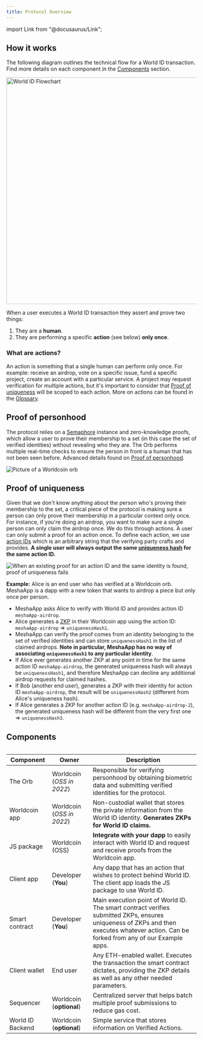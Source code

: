 ```yaml
---
title: Protocol Overview
---
```


import Link from "@docusaurus/Link";

## How it works

The following diagram outlines the technical flow for a World ID transaction. Find more details on each component in the [Components](#components) section.

<div className="text--center">
<img src="/img/main-flowchart.png" alt="World ID Flowchart" width="600" />
</div>

When a user executes a World ID transaction they assert and prove two things:

1. They are a **human**.
2. They are performing a specific **action** (see below) **only once**.

### What are actions?

An action is something that a single human can perform only once. For example: receive an airdrop, vote on a specific issue, fund a specific project, create an account with a particular service. A project may request verification for multiple actions, but it's important to consider that [Proof of uniqueness](#proof-of-uniqueness) will be scoped to each action. More on actions can be found in the [Glossary](/docs/about/glossary#actions-advanced).

## Proof of personhood

The protocol relies on a [Semaphore](https://github.com/appliedzkp/semaphore) instance and zero-knowledge proofs, which allow a user to prove their membership to a set (in this case the set of verified identities) without revealing who they are. The Orb performs multiple real-time checks to ensure the person in front is a human that has not been seen before. Advanced details found on [Proof of personhood](/docs/advanced/proof-of-personhood).

<div className="text--center">
<img src="/img/orb.webp" alt="Picture of a Worldcoin orb" />
</div>

## Proof of uniqueness

Given that we don't know anything about the person who's proving their membership to the set, a critical piece of the protocol is making sure a person can only prove their membership in a particular context only once. For instance, if you're doing an airdrop, you want to make sure a single person can only claim the airdrop once. We do this through actions. A user can only submit a proof for an action once. To define each action, we use [action IDs](/docs/about/glossary#action-id) which is an arbitrary string that the verifying party crafts and provides. **A single user will always output the same [uniqueness hash](/docs/about/glossary#uniqueness-hash) for the same action ID.**

<div className="text--center">
<img src="/img/proof-of-uniqueness.svg" alt="When an existing proof for an action ID and the same identity is found, proof of uniqueness fails" />
</div>

**Example:**
Alice is an end user who has verified at a Worldcoin orb. MeshaApp is a dapp with a new token that wants to airdrop a piece but only once per person.

- MeshaApp asks Alice to verify with World ID and provides action ID `meshaApp-airdrop`.
- Alice generates a [ZKP](/docs/advanced/zero-knowledge-proofs) in their Worldcoin app using the action ID: `meshaApp-airdrop` => `uniquenessHash1`.
- MeshaApp can verify the proof comes from an identity belonging to the set of verified identities and can store `uniquenessHash1` in the list of claimed airdrops. **Note in particular, MeshaApp has no way of associating `uniquenessHash1` to any particular identity**.
- If Alice ever generates another ZKP at any point in time for the same action ID `meshaApp-airdrop`, the generated uniqueness hash will always be `uniquenessHash1`, and therefore MeshaApp can decline any additional airdrop requests for claimed hashes.
- If Bob (another end user), generates a ZKP with their identity for action ID `meshaApp-airdrop`, the result will be `uniquenessHash2` (different from Alice's uniqueness hash).
- If Alice generates a ZKP for another action ID (e.g. `meshaApp-airdrop-2`), the generated uniqueness hash will be different from the very first one => `uniquenessHash3`.

## Components

<img src="/img/components.png" alt="" />

<table>
<thead>
<tr>
<th>Component</th>
<th>Owner</th>
<th>Description</th>
</tr>
</thead>
<tr>
<td>The Orb</td>
<td>Worldcoin (<i>OSS in 2022</i>)</td>
<td>Responsible for verifying personhood by obtaining biometric data and submitting verified identities for the protocol.</td>
</tr>
<tr>
<td>Worldcoin app</td>
<td>Worldcoin (<i>OSS in 2022</i>)</td>
<td>Non-custodial wallet that stores the private information from the World ID identity. <b>Generates ZKPs for World ID claims.</b></td>
</tr>
<tr>
<td><Link to="/docs/js">JS package</Link></td>
<td>Worldcoin (<Link to="https://github.com/worldcoin/world-id-js" target="_blank">OSS</Link>)</td>
<td><b>Integrate with your dapp</b> to easily interact with World ID and request and receive proofs from the Worldcoin app.</td>
</tr>
<tr>
<td>Client app</td>
<td>Developer (<b>You</b>)</td>
<td>Any dapp that has an action that wishes to protect behind World ID. The client app loads the JS package to use World ID.</td>
</tr>
<tr>
<td>Smart contract</td>
<td>Developer (<b>You</b>)</td>
<td>Main execution point of World ID. The smart contract verifies submitted ZKPs, ensures uniqueness of ZKPs and then executes whatever action. Can be forked from any of our <Link to="/docs/examples">Example apps</Link>.</td>
</tr>
<tr>
<td>Client wallet</td>
<td>End user</td>
<td>Any ETH-enabled wallet. Executes the transaction the smart contract dictates, providing the ZKP details as well as any other needed parameters.</td>
</tr>
<tr>
<td>Sequencer</td>
<td>Worldcoin (<b>optional</b>)</td>
<td>Centralized server that helps batch multiple proof submissions to reduce gas cost.</td>
</tr>
<tr>
<td>World ID Backend</td>
<td>Worldcoin (<b>optional</b>)</td>
<td>Simple service that stores information on <Link to="/docs/advanced/verified-actions">Verified Actions</Link>.</td>
</tr>
</table>
